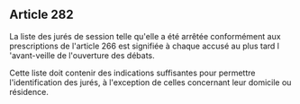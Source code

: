 Article 282
----
La liste des jurés de session telle qu'elle a été arrêtée conformément aux
prescriptions de l'article 266 est signifiée à chaque accusé au plus tard l
'avant-veille de l'ouverture des débats.

Cette liste doit contenir des indications suffisantes pour permettre
l'identification des jurés, à l'exception de celles concernant leur domicile ou
résidence.
